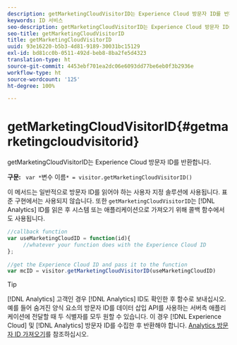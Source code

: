 ```yaml
---
description: getMarketingCloudVisitorID는 Experience Cloud 방문자 ID를 반환합니다.
keywords: ID 서비스
seo-description: getMarketingCloudVisitorID는 Experience Cloud 방문자 ID를 반환합니다.
seo-title: getMarketingCloudVisitorID
title: getMarketingCloudVisitorID
uuid: 93e16220-b5b3-4d81-9189-30031bc15129
exl-id: bd81cc0b-0511-492d-beb8-8ba2fe5d4323
translation-type: ht
source-git-commit: 4453ebf701ea2dc06e6093dd77be6eb0f3b2936e
workflow-type: ht
source-wordcount: '125'
ht-degree: 100%

---
```


# getMarketingCloudVisitorID{#getmarketingcloudvisitorid}

getMarketingCloudVisitorID는 Experience Cloud 방문자 ID를 반환합니다.

**구문:** ` var *`변수 이름`* = visitor.getMarketingCloudVisitorID()`

이 메서드는 일반적으로 방문자 ID를 읽어야 하는 사용자 지정 솔루션에 사용됩니다. 표준 구현에서는 사용되지 않습니다. 또한 `getMarketingCloudVisitorID`는 [!DNL Analytics] ID를 읽은 후 시스템 또는 애플리케이션으로 가져오기 위해 콜백 함수에서도 사용됩니다.

```js
//callback function 
var useMarketingCloudID = function(id){ 
     //whatever your function does with the Experience Cloud ID 
}; 
 
//get the Experience Cloud ID and pass it to the function 
var mcID = visitor.getMarketingCloudVisitorID(useMarketingCloudID)
```

>[!TIP]
>
>[!DNL Analytics] 고객인 경우 [!DNL Analytics] ID도 확인한 후 함수로 보내십시오. 예를 들어 숨겨진 양식 요소의 방문자 ID를 데이터 삽입 API를 사용하는 서버측 애플리케이션에 전달할 때 두 식별자를 모두 원할 수 있습니다. 이 경우 [!DNL Experience Cloud] 및 [!DNL Analytics] 방문자 ID를 수집한 후 반환해야 합니다. [Analytics 방문자 ID 가져오기](../../library/get-set/getanalyticsvisitorid.md)를 참조하십시오.
